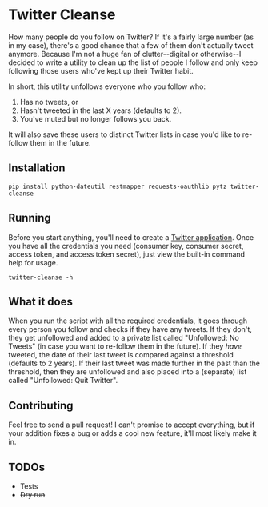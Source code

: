 Twitter Cleanse
===============

How many people do you follow on Twitter? If it's a fairly large number (as in my case), there's a good chance that a few of them don't actually tweet anymore. Because I'm not a huge fan of clutter--digital or otherwise--I decided to write a utility to clean up the list of people I follow and only keep following those users who've kept up their Twitter habit.

In short, this utility unfollows everyone who you follow who:

1. Has no tweets, or
2. Hasn't tweeted in the last X years (defaults to 2).
3. You've muted but no longer follows you back.

It will also save these users to distinct Twitter lists in case you'd like to re-follow them in the future.

Installation
------------

    pip install python-dateutil restmapper requests-oauthlib pytz twitter-cleanse

Running
-------

Before you start anything, you'll need to create a [Twitter application](https://apps.twitter.com). Once you have all the credentials you need (consumer key, consumer secret, access token, and access token secret), just view the built-in command help for usage.

    twitter-cleanse -h

What it does
------------

When you run the script with all the required credentials, it goes through every person you follow and checks if they have any tweets. If they don't, they get unfollowed and added to a private list called "Unfollowed: No Tweets" (in case you want to re-follow them in the future). If they _have_ tweeted, the date of their last tweet is compared against a threshold (defaults to 2 years). If their last tweet was made further in the past than the threshold, then they are unfollowed and also placed into a (separate) list called "Unfollowed: Quit Twitter".

Contributing
------------

Feel free to send a pull request! I can't promise to accept everything, but if your addition fixes a bug or adds a cool new feature, it'll most likely make it in.

TODOs
-----

* Tests
* ~~Dry run~~
